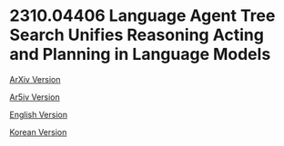 # 2310.04406 Language Agent Tree Search Unifies Reasoning Acting and Planning in Language Models

[ArXiv Version](https://arxiv.org/abs/2310.04406)

[Ar5iv Version](https://ar5iv.org/abs/2310.04406)

[English Version](https://raw.githack.com/kh-kim/arxiv-translator/master/papers/2310.04406/paper.en.html)

[Korean Version](https://raw.githack.com/kh-kim/arxiv-translator/master/papers/2310.04406/paper.ko.html)